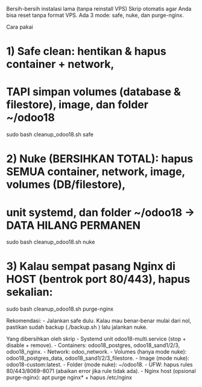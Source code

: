 Bersih-bersih instalasi lama (tanpa reinstall VPS)
Skrip otomatis agar Anda bisa reset tanpa format VPS. Ada 3 mode: safe, nuke, dan purge-nginx.

Cara pakai
# 1) Safe clean: hentikan & hapus container + network,
#    TAPI simpan volumes (database & filestore), image, dan folder ~/odoo18
sudo bash cleanup_odoo18.sh safe

# 2) Nuke (BERSIHKAN TOTAL): hapus SEMUA container, network, image, volumes (DB/filestore),
#    unit systemd, dan folder ~/odoo18  → DATA HILANG PERMANEN
sudo bash cleanup_odoo18.sh nuke

# 3) Kalau sempat pasang Nginx di HOST (bentrok port 80/443), hapus sekalian:
sudo bash cleanup_odoo18.sh purge-nginx
	
Rekomendasi:
	- Jalankan safe dulu. Kalau mau benar-benar mulai dari nol, pastikan sudah backup (./backup.sh <dbname>) lalu jalankan nuke.

Yang dibersihkan oleh skrip
	- Systemd unit odoo18-multi.service (stop + disable + remove).
	- Containers: odoo18_postgres, odoo18_sand1/2/3, odoo18_nginx.
	- Network: odoo_network.
	- Volumes (hanya mode nuke): odoo18_postgres_data, odoo18_sand1/2/3_filestore.
	- Image (mode nuke): odoo18-custom:latest.
	- Folder (mode nuke): ~/odoo18.
	- UFW: hapus rules 80/443/8069–8071 (abaikan error jika rule tidak ada).
	- Nginx host (opsional purge-nginx): apt purge nginx* + hapus /etc/nginx
